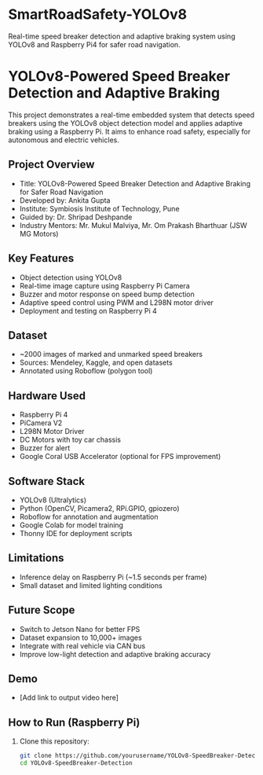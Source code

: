 # SmartRoadSafety-YOLOv8
Real-time speed breaker detection and adaptive braking system using YOLOv8 and Raspberry Pi4 for safer road navigation.

# YOLOv8-Powered Speed Breaker Detection and Adaptive Braking

This project demonstrates a real-time embedded system that detects speed breakers using the YOLOv8 object detection model and applies adaptive braking using a Raspberry Pi. It aims to enhance road safety, especially for autonomous and electric vehicles.

## Project Overview

- Title: YOLOv8-Powered Speed Breaker Detection and Adaptive Braking for Safer Road Navigation
- Developed by: Ankita Gupta  
- Institute: Symbiosis Institute of Technology, Pune  
- Guided by: Dr. Shripad Deshpande  
- Industry Mentors: Mr. Mukul Malviya, Mr. Om Prakash Bharthuar (JSW MG Motors)

## Key Features

- Object detection using YOLOv8
- Real-time image capture using Raspberry Pi Camera
- Buzzer and motor response on speed bump detection
- Adaptive speed control using PWM and L298N motor driver
- Deployment and testing on Raspberry Pi 4

## Dataset

- ~2000 images of marked and unmarked speed breakers
- Sources: Mendeley, Kaggle, and open datasets
- Annotated using Roboflow (polygon tool)

## Hardware Used

- Raspberry Pi 4
- PiCamera V2
- L298N Motor Driver
- DC Motors with toy car chassis
- Buzzer for alert
- Google Coral USB Accelerator (optional for FPS improvement)

## Software Stack

- YOLOv8 (Ultralytics)
- Python (OpenCV, Picamera2, RPi.GPIO, gpiozero)
- Roboflow for annotation and augmentation
- Google Colab for model training
- Thonny IDE for deployment scripts

## Limitations

- Inference delay on Raspberry Pi (~1.5 seconds per frame)
- Small dataset and limited lighting conditions

## Future Scope

- Switch to Jetson Nano for better FPS
- Dataset expansion to 10,000+ images
- Integrate with real vehicle via CAN bus
- Improve low-light detection and adaptive braking accuracy

## Demo

- [Add link to output video here]

## How to Run (Raspberry Pi)

1. Clone this repository:
   ```bash
   git clone https://github.com/yourusername/YOLOv8-SpeedBreaker-Detection.git
   cd YOLOv8-SpeedBreaker-Detection


